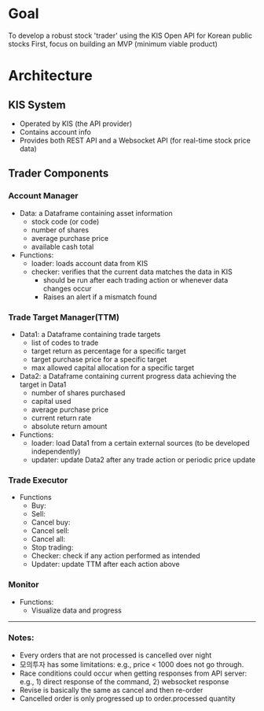 # Goal

To develop a robust stock 'trader' using the KIS Open API for Korean public stocks
First, focus on building an MVP (minimum viable product)

# Architecture

## KIS System
- Operated by KIS (the API provider)
- Contains account info
- Provides both REST API and a Websocket API (for real-time stock price data)

## Trader Components 
### Account Manager
- Data: a Dataframe containing asset information
    - stock code (or code)
    - number of shares
    - average purchase price
    - available cash total
- Functions: 
    - loader: loads account data from KIS
    - checker: verifies that the current data matches the data in KIS 
        - should be run after each trading action or whenever data changes occur
        - Raises an alert if a mismatch found

### Trade Target Manager(TTM)
- Data1: a Dataframe containing trade targets
    - list of codes to trade
    - target return as percentage for a specific target
    - target purchase price for a specific target
    - max allowed capital allocation for a specific target
- Data2: a Dataframe containing current progress data achieving the target in Data1
    - number of shares purchased
    - capital used
    - average purchase price
    - current return rate
    - absolute return amount
- Functions:
    - loader: load Data1 from a certain external sources (to be developed independently)
    - updater: update Data2 after any trade action or periodic price update

### Trade Executor
- Functions
    - Buy:
    - Sell: 
    - Cancel buy: 
    - Cancel sell: 
    - Cancel all:
    - Stop trading:
    - Checker: check if any action performed as intended
    - Updater: update TTM after each action above

### Monitor
- Functions:
    - Visualize data and progress


---

### Notes: 
- Every orders that are not processed is cancelled over night
- 모의투자 has some limitations: e.g., price < 1000 does not go through.
- Race conditions could occur when getting responses from API server: e.g., 1) direct response of the command, 2) websocket response 
- Revise is basically the same as cancel and then re-order
- Cancelled order is only progressed up to order.processed quantity

